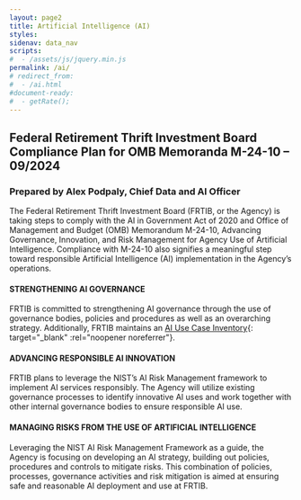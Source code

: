 ```yaml
---
layout: page2
title: Artificial Intelligence (AI)
styles:
sidenav: data_nav
scripts:
#  - /assets/js/jquery.min.js
permalink: /ai/
# redirect_from:
#  - /ai.html
#document-ready:
#  - getRate();
---
```


## Federal Retirement Thrift Investment Board Compliance Plan for OMB Memoranda M-24-10 – 09/2024

### Prepared by Alex Podpaly, Chief Data and AI Officer  
The Federal Retirement Thrift Investment Board (FRTIB, or the Agency) is taking steps to comply with the AI in Government Act of 2020 and Office of Management and Budget (OMB) Memorandum M-24-10, Advancing Governance, Innovation, and Risk Management for Agency Use of Artificial Intelligence. Compliance with M-24-10 also signifies a meaningful step toward responsible Artificial Intelligence (AI) implementation in the Agency’s operations.

#### STRENGTHENING AI GOVERNANCE
FRTIB is committed to strengthening AI governance through the use of governance bodies, policies and procedures as well as an overarching strategy. Additionally, FRTIB maintains an [AI Use Case Inventory](https://www.frtib.gov/data/ai_inventory/){: target="_blank" :rel="noopener noreferrer"}.

#### ADVANCING RESPONSIBLE AI INNOVATION
FRTIB plans to leverage the NIST’s AI Risk Management framework to implement AI services responsibly. The Agency will utilize existing governance processes to identify innovative AI uses and work together with other internal governance bodies to ensure responsible AI use.

#### MANAGING RISKS FROM THE USE OF ARTIFICIAL INTELLIGENCE
Leveraging the NIST AI Risk Management Framework as a guide, the Agency is focusing on developing an AI strategy, building out policies, procedures and controls to mitigate risks.  This combination of policies, processes, governance activities and risk mitigation is aimed at ensuring safe and reasonable AI deployment and use at FRTIB.




<!-- CONTENT END -->
